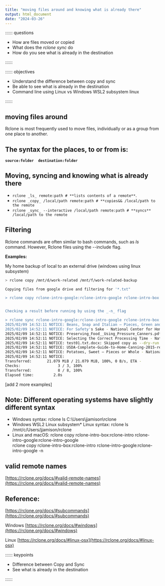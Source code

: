 ```yaml
---
title: "moving files around and knowing what is already there"
output: html_document
date: "2024-03-26"
---
```



:::::: questions
 - How are files moved or copied
 - What does the *rclone sync* do
 - How do you see what is already in the destination 
 
::::::

:::::: objectives
 - Understand the difference between copy and sync
 - Be able to see what is already in the destination
 - Command line using Linux vs Windows WSL2 subsystem linux
 
::::::

## moving files around

Rclone is most frequently used to move files, individually or as a group from one place to another.


## The syntax for the places, to or from is:

**```source:folder  destination:folder```**


## Moving, syncing and knowing what is already there  

- ```rclone _ls_ remote:path # **lists contents of a remote**```.  
- ```rclone _copy_ /local/path remote:path # **copies&& /local/path to the remote ```  
- ```rclone _sync_ --interactive /local/path remote:path # **syncs** /local/path to the remote ```  

## Filtering 
Rclone commands are often similar to bash commands, such as _ls_ command.   However, Rclone files using the  --include flag.

**Examples:**

My home backup of local to an external drive (windows using linux subsystem)  
```bash
> rclone copy /mnt/d/work-related /mnt/f/work-related-backup   

Copying files from google drive and filtering for '*.txt"    

> rclone copy rclone-intro-google:rclone-intro-google rclone-intro-box:rclone-intro --include "*.txt"  


Checking a result before running by using the _-n_ flag

> rclone sync rclone-intro-google:rclone-intro-google rclone-intro-box:rclone-intro -n    
2025/02/09 14:52:11 NOTICE: Beans, Snap and Italian – Pieces, Green and Wax - National Center for Home Food Preservation.pdf: Skipped copy as --dry-run is set (size 91.581Ki)
2025/02/09 14:52:11 NOTICE: For Safety's Sake - National Center for Home Food Preservation.pdf: Skipped copy as --dry-run is set (size 69.982Ki)
2025/02/09 14:52:11 NOTICE: Preserving_Food__Using_Pressure_Canners.pdf: Skipped copy as --dry-run is set (size 3.839Mi)
2025/02/09 14:52:11 NOTICE: Selecting the Correct Processing Time - National Center for Home Food Preservation.pdf: Skipped copy as --dry-run is set (size 123.316Ki)
2025/02/09 14:52:11 NOTICE: test01.txt.docx: Skipped copy as --dry-run is set
2025/02/09 14:52:11 NOTICE: USDA-Complete-Guide-to-Home-Canning-2015-revision.pdf: Skipped copy as --dry-run is set (size 16.518Mi)
2025/02/09 14:52:11 NOTICE: Potatoes, Sweet – Pieces or Whole - National Center for Home Food Preservation.pdf: Skipped copy as --dry-run is set (size 87.602Ki)
2025/02/09 14:52:11 NOTICE:
Transferred:       21.079 MiB / 21.079 MiB, 100%, 0 B/s, ETA -
Checks:                 3 / 3, 100%
Transferred:            8 / 8, 100%
Elapsed time:         2.0s

```

[add 2 more examples]


## Note: Different operating systems have __slightly__ different syntax 

- Windows syntax:   rclone ls C:\\Users\\jjamison\\rclone    
- Windows WSL2 Linux subsystem* Linux syntax:  rclone ls /mnt/c/Users/jjamison/rclone   
- Linux and macOS:    rclone copy rclone-intro-box:rclone-intro rclone-intro-google:rclone-intro-google    
                      rclone copy rclone-intro-box:rclone-intro rclone-intro-google:rclone-intro-google -n   



## valid remote names  
[https://rclone.org/docs/#valid-remote-names](https://rclone.org/docs/#valid-remote-names)


## Reference:   

[https://rclone.org/docs/#subcommands](https://rclone.org/docs/#subcommands)  

Windows [https://rclone.org/docs/#windows](https://rclone.org/docs/#windows)    

Linux  [https://rclone.org/docs/#linux-osx](https://rclone.org/docs/#linux-osx) 

:::::: keypoints
 - Difference between Copy and Sync   
 - See what is already in the destination
 
::::::
